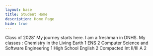```yaml
---
layout: base
title: Student Home 
description: Home Page
hide: true
---
```

Class of 2028'
My journey starts here.
I am a freshman in DNHS. 
My classes :
Chemistry in the Living Earth 1
ENS 2
Computer Science and Software Engineering 1
High School English 2
Compacted Int II/III A 2

